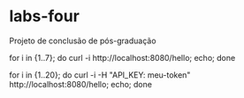 # labs-four
Projeto de conclusão de pós-graduação


for i in {1..7}; do curl -i http://localhost:8080/hello; echo; done


for i in {1..20}; do curl -i -H "API_KEY: meu-token" http://localhost:8080/hello; echo; done